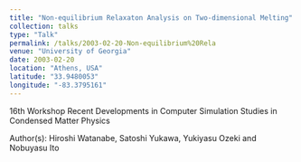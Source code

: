 ```yaml
---
title: "Non-equilibrium Relaxaton Analysis on Two-dimensional Melting"
collection: talks
type: "Talk"
permalink: /talks/2003-02-20-Non-equilibrium%20Rela
venue: "University of Georgia"
date: 2003-02-20
location: "Athens, USA"
latitude: "33.9480053"
longitude: "-83.3795161"
---
```


16th Workshop Recent Developments in Computer Simulation Studies in Condensed Matter Physics

Author(s): Hiroshi Watanabe, Satoshi Yukawa, Yukiyasu Ozeki and Nobuyasu Ito
